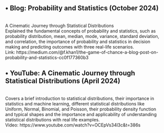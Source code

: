 <h2> •	Blog: Probability and Statistics	(October 2024) </h2> </br>
A Cinematic Journey through Statistical Distributions </br>
Explained the fundamental concepts of probability and statistics, such as probability distribution, mean, median, mode, variance, standard deviation, and correlation, the importance of probability and statistics in decision making and predicting outcomes with three real-life scenarios. </br>
Link: https://medium.com/@f.khan1/the-game-of-chance-a-blog-post-on-probability-and-statistics-cc0f177360b3 </br>

<h2> •	YouTube: A Cinematic Journey through Statistical Distributions	 (April 2024)  </h2> </br>
Covers a brief introduction to statistical distributions, their importance in statistics and machine learning, different statistical distributions like Uniform, Normal, Binomial, and Poisson, their probability density function and typical shapes and the importance and applicability of understanding statistical distributions with real life examples. </br>
Video: https://www.youtube.com/watch?v=OCEpVs34l3c&t=386s </br>

